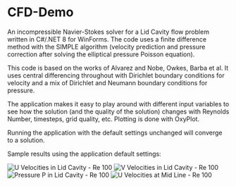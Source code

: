 # CFD-Demo

An incompressible Navier-Stokes solver for a Lid Cavity flow problem written in C#/.NET 8 for WinForms. The code uses a finite difference method 
with the SIMPLE algorithm (velocity prediction and pressure correction after solving the elliptical pressure Poisson equation).

This code is based on the works of Alvarez and Nobe, Owkes, Barba et al. It uses central differencing throughout with Dirichlet boundary conditions for
velocity and a mix of Dirichlet and Neumann boundary conditions for pressure.

The application makes it easy to play around with different input variables to see how the solution (and the quality of the solution) changes with
Reynolds Number, timesteps, grid quality, etc. Plotting is done with OxyPlot.

Running the application with the default settings unchanged will converge to a solution. 

Sample results using the application default settings:

![U Velocities in Lid Cavity - Re 100](https://user-images.githubusercontent.com/17559271/227782456-43415f81-02a1-4578-99cd-71cf4558c533.jpg)
![V Velocities in Lid Cavity - Re 100](https://github.com/Nikkinoodl/CFD-Demo/assets/17559271/f538b894-a62d-4a4b-a473-c45630bb301a)
![Pressure P in Lid Cavity - Re 100](https://github.com/Nikkinoodl/CFD-Demo/assets/17559271/194297c3-f4ad-4670-8712-f60d8f6fc81f)
![U Velocities at Mid Line - Re 100](https://user-images.githubusercontent.com/17559271/227782467-e2a180be-4c97-4b5c-b6c0-6815a8900f36.jpg)

